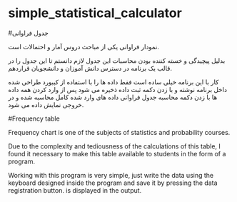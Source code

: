 # simple_statistical_calculator
#جدول فراوانی

نمودار فراوانی یکی از مباحث دروس آمار و احتمالات است.

بدلیل پیچیدگی و خسته کننده بودن محاسبات این جدول لازم دانستم تا این جدول را در قالب یک برنامه در دسترس دانش آموزان و دانشجویان قراردهم.

کار با این برنامه خیلی ساده است فقط داده ها را با استفاده از کیبورد طراحی شده داخل برنامه نوشته و با زدن دکمه ثبت داده ذخیره می شود پس از وارد کردن همه داده ها با زدن دکمه محاسبه جدول فراوانی داده های وارد شده کامل محاسبه شده و در خروجی نمایش داده می شود.

#Frequency table

Frequency chart is one of the subjects of statistics and probability courses.

Due to the complexity and tediousness of the calculations of this table, I found it necessary to make this table available to students in the form of a program.

Working with this program is very simple, just write the data using the keyboard designed inside the program and save it by pressing the data registration button. is displayed in the output.
